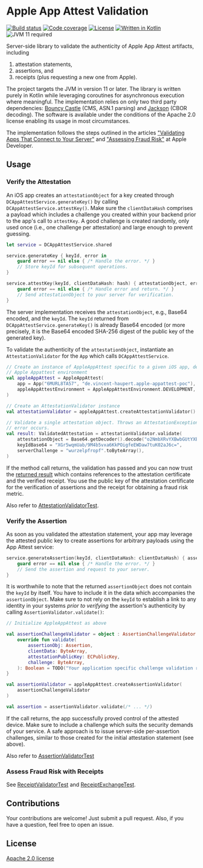 # Apple App Attest Validation

[![Build status](https://img.shields.io/github/workflow/status/veehaitch/devicecheck-appattest/CI%20Build)](https://github.com/veehaitch/devicecheck-appattest/actions?query=workflow%3A%22CI+Build%22)
[![Code coverage](https://img.shields.io/codecov/c/github/veehaitch/devicecheck-appattest)](https://app.codecov.io/gh/veehaitch/devicecheck-appattest/branch/main)
[![License](https://img.shields.io/github/license/veehaitch/devicecheck-appattest)](http://www.apache.org/licenses/LICENSE-2.0.html)
[![Written in Kotlin](https://img.shields.io/badge/code-kotlin-F8873C)](https://kotlinlang.org/)
![JVM 11 required](https://img.shields.io/badge/jvm-11-blue)

Server-side library to validate the authenticity of Apple App Attest artifacts, including 
1. attestation statements,
2. assertions, and
3. receipts (plus requesting a new one from Apple). 

The project targets the JVM in version 11 or later. The library is written purely in Kotlin while leveraging coroutines
for asynchronous execution where meaningful. The implementation relies on only two third party dependencies:
[Bouncy Castle](http://bouncycastle.org) (CMS, ASN.1 parsing) and [Jackson](https://github.com/FasterXML/jackson) 
(CBOR decoding). The software is available under the conditions of the Apache 2.0 license enabling its usage in most
circumstances.

The implementation follows the steps outlined in the articles ["Validating Apps That Connect to Your Server"](https://developer.apple.com/documentation/devicecheck/validating_apps_that_connect_to_your_server)
and ["Assessing Fraud Risk"](https://developer.apple.com/documentation/devicecheck/assessing_fraud_risk) at Apple Developer.

## Usage

### Verify the Attestation

An iOS app creates an `attestationObject` for a key created through `DCAppAttestService.generateKey()` 
by calling `DCAppAttestService.attestKey()`. Make sure the `clientDataHash` comprises a payload which includes a
challenge you created within your backend prior to the app's call to `attestKey`. A good challenge is created
randomly, only used once (i.e., one challenge per attestation) and large enough to prevent guessing.

```swift
let service = DCAppAttestService.shared

service.generateKey { keyId, error in
    guard error == nil else { /* Handle the error. */ }
    // Store keyId for subsequent operations.
}

service.attestKey(keyId, clientDataHash: hash) { attestationObject, error in
    guard error == nil else { /* Handle error and return. */ }
    // Send attestationObject to your server for verification.
}
```

The server implementation receives the `attestationObject`, e.g., Base64 encoded, and the `keyId`. The `keyId` returned 
from `DCAppAttestService.generateKey()` is already Base64 encoded (or more precisely, it is the Base64 encoded SHA-256
digest of the public key of the generated key).

To validate the authenticity of the `attestationObject`, instantiate an `AttestationValidator` for the `App` which 
calls `DCAppAttestService`. 

```kotlin
// Create an instance of AppleAppAttest specific to a given iOS app, development team and
// Apple Appattest environment
val appleAppAttest = AppleAppAttest(
    app = App("6MURL8TA57", "de.vincent-haupert.apple-appattest-poc"),
    appleAppAttestEnvironment = AppleAppAttestEnvironment.DEVELOPMENT,
)

// Create an AttestationValidator instance
val attestationValidator = appleAppAttest.createAttestationValidator()

// Validate a single attestation object. Throws an AttestationException if a validation
// error occurs.
val result: ValidatedAttestation = attestationValidator.validate(
    attestationObject = Base64.getDecoder().decode("o2NmbXRvYXBwbGUtYXBwYXR0ZXN0Z2F ..."),
    keyIdBase64 = "XGr5wqmUab/9M4b5vxa6KkPOigfeEWDaw7tuK02aJ6c=",
    serverChallenge = "wurzelpfropf".toByteArray(),
)
```

If the method call returns, the validation has passed and you can now trust the
[returned result](https://github.com/veehaitch/devicecheck-appattest/blob/main/src/main/kotlin/ch/veehait/devicecheck/appattest/attestation/ValidatedAttestation.kt)
which contains references to the attestation certificate and the verified receipt.
You use the public key of the attestation certificate for the verification of
assertions and the receipt for obtaining a fraud risk metric.

Also refer to [AttestationValidatorTest](src/test/kotlin/ch/veehait/devicecheck/appattest/attestation/AttestationValidatorTest.kt).

### Verify the Assertion

As soon as you validated the attestation statement, your app may leverage the attested public key to create assertions
for arbitrary payloads using the App Attest service:

```swift
service.generateAssertion(keyId, clientDataHash: clientDataHash) { assertionObject, error in
    guard error == nil else { /* Handle the error. */ }
    // Send the assertion and request to your server.
}
```

It is worthwhile to note that the returned `assertionObject` does not contain the `keyId` by itself. You have to include
it in the data which accompanies the `assertionObject`. Make sure to not rely on the `keyId` to establish a link to any
identity in your systems _prior to verifying_ the assertion's authenticity by calling `AssertionValidator.validate()`:

```kotlin
// Initialize AppleAppAttest as above

val assertionChallengeValidator = object : AssertionChallengeValidator {
    override fun validate(
        assertionObj: Assertion,
        clientData: ByteArray,
        attestationPublicKey: ECPublicKey,
        challenge: ByteArray,
    ): Boolean = TODO("Your application specific challenge validation routine")
}

val assertionValidator = appleAppAttest.createAssertionValidator(
    assertionChallengeValidator
)

val assertion = assertionValidator.validate(/* ... */)
```

If the call returns, the app successfully proved control of the attested device. Make sure to include a challenge which
suits the security demands of your service. A safe approach is to issue server-side per-assertion challenges, similar
to those created for the initial attestation statement (see above).

Also refer to [AssertionValidatorTest](src/test/kotlin/ch/veehait/devicecheck/appattest/assertion/AssertionValidatorTest.kt)

### Assess Fraud Risk with Receipts

See [ReceiptValidatorTest](src/test/kotlin/ch/veehait/devicecheck/appattest/receipt/ReceiptValidatorTest.kt) and 
[ReceiptExchangeTest](src/test/kotlin/ch/veehait/devicecheck/appattest/receipt/ReceiptExchangeTest.kt).

## Contributions

Your contributions are welcome! Just submit a pull request. Also, if you have a question, feel free to open an issue.

## License

[Apache 2.0 license](http://www.apache.org/licenses/LICENSE-2.0.html)
